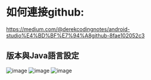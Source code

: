 # 如何連接github:
<https://medium.com/@derekcodingnotes/android-studio%E4%BD%BF%E7%94%A8github-8fae102052c3>

## 版本與Java語言設定
![image](https://github.com/peipei930725/Java_final/assets/114333331/dbcdb5ad-bb1c-4522-bc2a-4619c2661db9)
![image](https://github.com/peipei930725/Java_final/assets/114333331/d8a4b0a5-1f79-4136-935c-d9e15251446c)
![image](https://github.com/peipei930725/Java_final/assets/114333331/d296cdf5-b25a-4ca3-a6bd-ba503d32f2b8)
